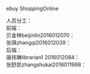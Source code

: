 ebuy ShoppingOnline



人员分工：<br>
前端：<br>
  贝金林beijinlin2016012070：<br>
  张琪zhangqi2016012039：<br>
后端：<br>
  唐祎琳librarian1 2016012084：<br>
  张舒凯zhangshukai2016011998：<br>
